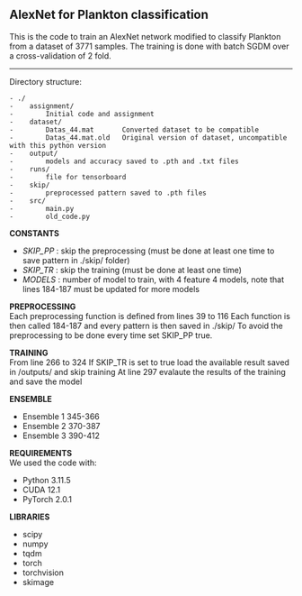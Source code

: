 ## AlexNet for Plankton classification ##

This is the code to train an AlexNet network modified to classify Plankton from a dataset of 3771 samples.
The training is done with batch SGDM over a cross-validation of 2 fold.

---

Directory structure:
```
- ./
-    assignment/
-        Initial code and assignment
-    dataset/
-        Datas_44.mat       Converted dataset to be compatible
-        Datas_44.mat.old   Original version of dataset, uncompatible with this python version
-    output/
-        models and accuracy saved to .pth and .txt files
-    runs/
-        file for tensorboard
-    skip/
-        preprocessed pattern saved to .pth files
-    src/
-        main.py
-        old_code.py
```

**CONSTANTS**
- *SKIP_PP* : skip the preprocessing (must be done at least one time to save pattern in ./skip/ folder)
- *SKIP_TR* : skip the training (must be done at least one time)
- *MODELS*  : number of model to train, with 4 feature 4 models, note that lines 184-187 must be updated for more models

**PREPROCESSING** \
Each preprocessing function is defined from lines 39 to 116
Each function is then called 184-187 and every pattern is then saved in ./skip/
To avoid the preprocessing to be done every time set SKIP_PP true.

**TRAINING** \
From line 266 to 324
If SKIP_TR is set to true load the available result saved in /outputs/ and skip training
At line 297 evalaute the results of the training and save the model
 
**ENSEMBLE**
- Ensemble 1 345-366
- Ensemble 2 370-387
- Ensemble 3 390-412

**REQUIREMENTS** \
We used the code with:
- Python 3.11.5
- CUDA 12.1
- PyTorch 2.0.1

**LIBRARIES**
- scipy
- numpy
- tqdm
- torch
- torchvision
- skimage
